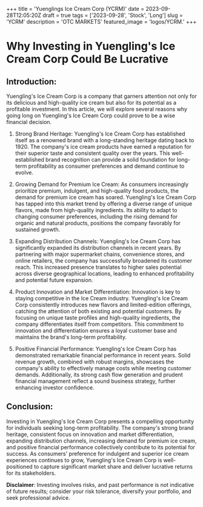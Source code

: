 +++
title = 'Yuenglings Ice Cream Corp (YCRM)'
date = 2023-09-28T12:05:20Z
draft = true
tags = ['2023-09-28', 'Stock', 'Long']
slug = 'YCRM'
description = 'OTC MARKETS'
featured_image = 'logos/YCRM.'
+++
# Why Investing in Yuengling's Ice Cream Corp Could Be Lucrative

## Introduction:
Yuengling's Ice Cream Corp is a company that garners attention not only for its delicious and high-quality ice cream but also for its potential as a profitable investment. In this article, we will explore several reasons why going long on Yuengling's Ice Cream Corp could prove to be a wise financial decision.

1. Strong Brand Heritage:
Yuengling's Ice Cream Corp has established itself as a renowned brand with a long-standing heritage dating back to 1920. The company's ice cream products have earned a reputation for their superior taste and consistent quality over the years. This well-established brand recognition can provide a solid foundation for long-term profitability as consumer preferences and demand continue to evolve.

2. Growing Demand for Premium Ice Cream:
As consumers increasingly prioritize premium, indulgent, and high-quality food products, the demand for premium ice cream has soared. Yuengling's Ice Cream Corp has tapped into this market trend by offering a diverse range of unique flavors, made from high-quality ingredients. Its ability to adapt to changing consumer preferences, including the rising demand for organic and natural products, positions the company favorably for sustained growth.

3. Expanding Distribution Channels:
Yuengling's Ice Cream Corp has significantly expanded its distribution channels in recent years. By partnering with major supermarket chains, convenience stores, and online retailers, the company has successfully broadened its customer reach. This increased presence translates to higher sales potential across diverse geographical locations, leading to enhanced profitability and potential future expansion.

4. Product Innovation and Market Differentiation:
Innovation is key to staying competitive in the Ice Cream industry. Yuengling's Ice Cream Corp consistently introduces new flavors and limited-edition offerings, catching the attention of both existing and potential customers. By focusing on unique taste profiles and high-quality ingredients, the company differentiates itself from competitors. This commitment to innovation and differentiation ensures a loyal customer base and maintains the brand's long-term profitability.

5. Positive Financial Performance:
Yuengling's Ice Cream Corp has demonstrated remarkable financial performance in recent years. Solid revenue growth, combined with robust margins, showcases the company's ability to effectively manage costs while meeting customer demands. Additionally, its strong cash flow generation and prudent financial management reflect a sound business strategy, further enhancing investor confidence.

## Conclusion:
Investing in Yuengling's Ice Cream Corp presents a compelling opportunity for individuals seeking long-term profitability. The company's strong brand heritage, consistent focus on innovation and market differentiation, expanding distribution channels, increasing demand for premium ice cream, and positive financial performance collectively contribute to its potential for success. As consumers' preference for indulgent and superior ice cream experiences continues to grow, Yuengling's Ice Cream Corp is well-positioned to capture significant market share and deliver lucrative returns for its stakeholders.


**Disclaimer**: Investing involves risks, and past performance is not indicative of future results; consider your risk tolerance, diversify your portfolio, and seek professional advice.
